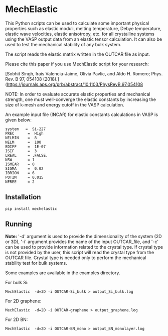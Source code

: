 # MechElastic
This Python scripts can be used to calculate some important physical properties such as elastic moduli, melting temperature, Debye temperature, elastic wave velocities, elastic anisotropy, etc. for all crystalline systems using the VASP output data from an elastic tensor calculation. It can also be used to test the mechanical stability of any bulk system. 

The script reads the elastic matrix written in the OUTCAR file as input. 

Please cite this paper if you use MechElastic script for your research: 

[Sobhit Singh, Irais Valencia-Jaime, Olivia Pavlic, and Aldo H. Romero; Phys. Rev. B 97, 054108 (2018).](https://journals.aps.org/prb/abstract/10.1103/PhysRevB.97.054108


NOTE: In order to evaluate accurate elastic properties and mechanical strength, one must well-converge the elastic constants by increasing the size of k-mesh and energy cutoff in the VASP calculation. 

An example input file (INCAR) for elastic constants calculations in VASP is given below: 

```
system   =  Si-227
PREC      =  High
NELMIN    =  8
NELM      =  100
EDIFF     =  1E-07
ISIF      =  3
LREAL     = .FALSE.
NSW       = 1
ISMEAR    = 0     
SIGMA     =  0.02
IBRION    = 6
POTIM     = 0.015
NFREE     = 2
```



## Installation

```
pip install mechelastic
```



## Running

**Note:** '-d' argument is used to provide the dimensionality of the system (2D or 3D), '-i' argument provides the name of the input OUTCAR_file, and '-c' can be used to provide information related to the crystal type. If crystal type is not provided by the user, this script will read the crystal type from the OUTCAR file. Crystal type is needed only to perform the mechanical stability test for bulk systems.  

Some examples are available in the examples directory.

For bulk Si:
```
MechElastic  -d=3D -i OUTCAR-Si_bulk > output_Si_bulk.log
```

For 2D graphene:

```
MechElastic  -d=2D -i OUTCAR-graphene > output_graphene.log
```

For 2D BN:

```
MechElastic  -d=2D -i OUTCAR-BN_mono > output_BN_monolayer.log
```





